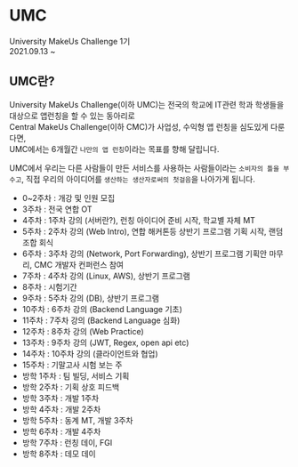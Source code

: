 # UMC
University MakeUs Challenge 1기  
2021.09.13 ~  
  
## UMC란?
University MakeUs Challenge(이하 UMC)는 전국의 학교에 IT관련 학과 학생들을 대상으로 앱런칭을 할 수 있는 동아리로  
Central MakeUs Challenge(이하 CMC)가 사업성, 수익형 앱 런칭을 심도있게 다룬다면,  
UMC에서는 6개월간 `나만의 앱 런칭`이라는 목표를 향해 달립니다. 
  
UMC에서 우리는 다른 사람들이 만든 서비스를 사용하는 사람들이라는 `소비자의 틀을 부수고`, 직접 우리의 아이디어를 `생산하는 생산자로써의 첫걸음`을 나아가게 됩니다.
  
- 0~2주차 : 개강 및 인원 모집
- 3주차 :  전국 연합 OT
- 4주차 : 1주차 강의 (서버란?), 런칭 아이디어 준비 시작, 학교별 자체 MT
- 5주차 : 2주차 강의 (Web Intro), 연합 해커톤등 상반기 프로그램 기획 시작, 랜덤 조합 회식
- 6주차 : 3주차 강의 (Network, Port Forwarding), 상반기 프로그램 기획안 마무리, CMC 개발자 컨퍼런스 참여
- 7주차 : 4주차 강의 (Linux, AWS), 상반기 프로그램
- 8주차 : 시험기간
- 9주차 : 5주차 강의 (DB), 상반기 프로그램
- 10주차 : 6주차 강의 (Backend Language 기초)
- 11주차 : 7주차 강의 (Backend Language 심화)
- 12주차 : 8주차 강의 (Web Practice)
- 13주차 : 9주차 강의 (JWT, Regex, open api etc)
- 14주차 : 10주차 강의 (클라이언트와 협업)
- 15주차 : 기말고사 시험 보는 주
- 방학 1주차 : 팀 빌딩, 서비스 기획
- 방학 2주차 : 기획 상호 피드백
- 방학 3주차 : 개발 1주차
- 방학 4주차 : 개발 2주차
- 방학 5주차 : 동계 MT, 개발 3주차
- 방학 6주차 : 개발 4주차
- 방학 7주차 : 런칭 데이, FGI
- 방학 8주차 : 데모 데이
